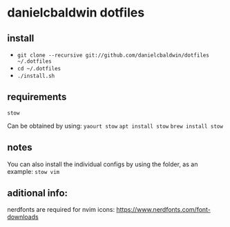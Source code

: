 # danielcbaldwin dotfiles

## install

- `git clone --recursive git://github.com/danielcbaldwin/dotfiles ~/.dotfiles`
- `cd ~/.dotfiles`
- `./install.sh`

## requirements

`stow`

Can be obtained by using:
`yaourt stow`
`apt install stow`
`brew install stow`

## notes

You can also install the individual configs by using the folder, as an example: `stow vim`

## aditional info:

nerdfonts are required for nvim icons: https://www.nerdfonts.com/font-downloads
